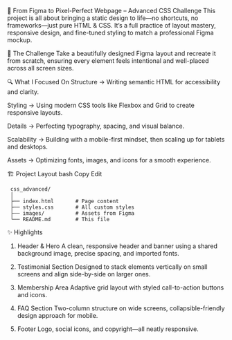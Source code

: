 🌟 From Figma to Pixel-Perfect Webpage – Advanced CSS Challenge
This project is all about bringing a static design to life—no shortcuts, no frameworks—just pure HTML & CSS.
It’s a full practice of layout mastery, responsive design, and fine-tuned styling to match a professional Figma mockup.

📖 The Challenge
Take a beautifully designed Figma layout and recreate it from scratch, ensuring every element feels intentional and well-placed across all screen sizes.

🔍 What I Focused On
Structure → Writing semantic HTML for accessibility and clarity.

Styling → Using modern CSS tools like Flexbox and Grid to create responsive layouts.

Details → Perfecting typography, spacing, and visual balance.

Scalability → Building with a mobile-first mindset, then scaling up for tablets and desktops.

Assets → Optimizing fonts, images, and icons for a smooth experience.

🏗 Project Layout
bash
Copy
Edit

     css_advanced/
     │
     ├── index.html       # Page content
     ├── styles.css       # All custom styles
     ├── images/          # Assets from Figma
     └── README.md        # This file
✨ Highlights
1. Header & Hero
A clean, responsive header and banner using a shared background image, precise spacing, and imported fonts.

2. Testimonial Section
Designed to stack elements vertically on small screens and align side-by-side on larger ones.

3. Membership Area
Adaptive grid layout with styled call-to-action buttons and icons.

4. FAQ Section
Two-column structure on wide screens, collapsible-friendly design approach for mobile.

5. Footer
Logo, social icons, and copyright—all neatly responsive.
